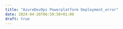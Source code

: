 ```yaml
---
title: "AzureDevOps Powerplatform Deployment_error"
date: 2024-04-26T06:59:50+01:00
draft: true
---
```


